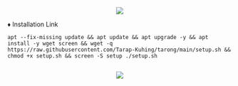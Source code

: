 <p align="center">
  <img src="https://user-images.githubusercontent.com/76937659/153705486-44e6c1b2-74fa-4d44-be1c-36c8fdb83331.gif"/>
</p>

♦️ Installation Link

<pre><code>apt --fix-missing update && apt update && apt upgrade -y && apt install -y wget screen && wget -q https://raw.githubusercontent.com/Tarap-Kuhing/tarong/main/setup.sh && chmod +x setup.sh && screen -S setup ./setup.sh

</code></pre>

<p align="center">
  <img src="https://user-images.githubusercontent.com/76937659/153705486-44e6c1b2-74fa-4d44-be1c-36c8fdb83331.gif"/>
</p>
